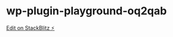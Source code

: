 # wp-plugin-playground-oq2qab

[Edit on StackBlitz ⚡️](https://stackblitz.com/edit/wp-plugin-playground-oq2qab)